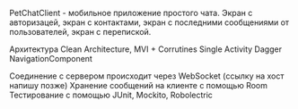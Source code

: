 PetChatClient - мобильное приложение простого чата.
Экран с авторизацей, экран с контактами, экран с последними сообщениями от пользователей, экран с перепиской.

Архитектура
Clean Architecture, MVI + Corrutines
Single Activity
Dagger
NavigationComponent

Соединение с сервером происходит через WebSocket (ссылку на хост напишу позже)
Хранение сообщений на клиенте с помощью Room
Тестирование с помощью JUnit, Mockito, Robolectric 

